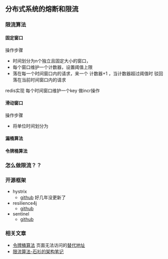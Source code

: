 ## 分布式系统的熔断和限流 

### 限流算法

#### 固定窗口
操作步骤
- 时间划分为n个独立且固定大小的窗口，
- 每个窗口维护一个计数器，设置阈值上限
- 落在每一个时间窗口内的请求，来一个 计数器+1 ，当计数器超过阈值时 驳回落在当前时间窗口内的请求

redis实现
每个时间窗口维护一个key 做incr操作
#### 滑动窗口
操作步骤
- 将单位时间划分为
#### 漏桶算法

#### 令牌桶算法


### 怎么做限流？？

### 开源框架

- hystrix 
    - [github][hystrix-github] 好几年没更新了
- resilience4j
    - [github][resilience4j-github]
- sentinel
    - [github][sentinelv-github] 



[hystrix-github]: https://github.com/Netflix/Hystrix ""
[resilience4j-github]: https://github.com/resilience4j/resilience4j ""
[sentinelv-github]: https://github.com/alibaba/Sentinel ""


### 相关文章

- [令牌桶算法][blog1] 页面无法访问的[替代地址][blog1_back]
- [限流算法-石衫的架构笔记][blog2]


[blog1]: https://www.jianshu.com/p/a3d068f2586d ""
[blog1_back]: https://web.archive.org/web/20200923012957/https://www.jianshu.com/p/a3d068f2586d ""
[blog2]: https://mp.weixin.qq.com/s/icXd55HR2GiVr95d44V34w ""